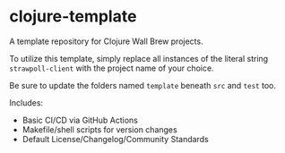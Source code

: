 # clojure-template

A template repository for Clojure Wall Brew projects.

To utilize this template, simply replace all instances of the literal string `strawpoll-client` with the project name of your choice.

Be sure to update the folders named `template` beneath `src` and `test` too.

Includes:

- Basic CI/CD via GitHub Actions
- Makefile/shell scripts for version changes
- Default License/Changelog/Community Standards
